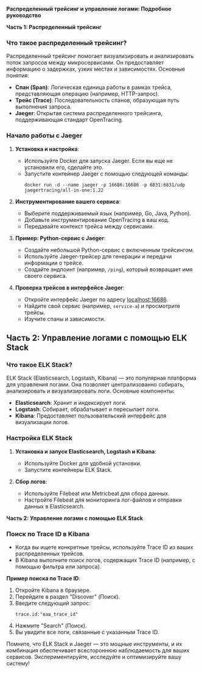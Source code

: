 **Распределенный трейсинг и управление логами: Подробное руководство**

**Часть 1: Распределенный трейсинг**

### Что такое распределенный трейсинг?
Распределенный трейсинг помогает визуализировать и анализировать поток запросов между микросервисами. Он предоставляет информацию о задержках, узких местах и зависимостях. Основные понятия:

- **Спан (Span)**: Логическая единица работы в рамках трейса, представляющая операцию (например, HTTP-запрос).
- **Трейс (Trace)**: Последовательность спанов, образующая путь выполнения запроса.
- **Jaeger**: Открытая система распределенного трейсинга, поддерживающая стандарт OpenTracing.

### Начало работы с Jaeger
1. **Установка и настройка**:
    - Используйте Docker для запуска Jaeger. Если вы еще не установили его, сделайте это.
    - Запустите контейнер Jaeger с помощью следующей команды:
        ```
        docker run -d --name jaeger -p 16686:16686 -p 6831:6831/udp jaegertracing/all-in-one:1.22
        ```

2. **Инструментирование вашего сервиса**:
    - Выберите поддерживаемый язык (например, Go, Java, Python).
    - Добавьте инструментирование OpenTracing в ваш код.
    - Передавайте контекст трейса между сервисами.

3. **Пример: Python-сервис с Jaeger**:
    - Создайте небольшой Python-сервис с включенным трейсингом.
    - Используйте Jaeger-трейсер для генерации и передачи информации о трейсе.
    - Создайте эндпоинт (например, `/ping`), который возвращает имя своего сервиса.

4. **Проверка трейсов в интерфейсе Jaeger**:
    - Откройте интерфейс Jaeger по адресу [localhost:16686](http://localhost:16686).
    - Найдите свой сервис (например, `service-a`) и просмотрите трейсы.
    - Изучите спаны и зависимости.

## Часть 2: Управление логами с помощью ELK Stack

### Что такое ELK Stack?
ELK Stack (Elasticsearch, Logstash, Kibana) — это популярная платформа для управления логами. Она позволяет централизованно собирать, анализировать и визуализировать логи. Основные компоненты:

- **Elasticsearch**: Хранит и индексирует логи.
- **Logstash**: Собирает, обрабатывает и пересылает логи.
- **Kibana**: Предоставляет пользовательский интерфейс для визуализации логов.

### Настройка ELK Stack
1. **Установка и запуск Elasticsearch, Logstash и Kibana**:
    - Используйте Docker для удобной установки.
    - Запустите контейнеры ELK Stack.

2. **Сбор логов**:
    - Используйте Filebeat или Metricbeat для сбора данных.
    - Настройте Filebeat для мониторинга лог-файлов и отправки данных в Elasticsearch.

**Часть 2: Управление логами с помощью ELK Stack**

### Поиск по Trace ID в Kibana
- Когда вы ищете конкретные трейсы, используйте Trace ID из ваших распределенных трейсов.
- В Kibana выполните поиск логов, содержащих Trace ID (например, с помощью фильтра или запроса).

**Пример поиска по Trace ID**:
1. Откройте Kibana в браузере.
2. Перейдите в раздел "Discover" (Поиск).
3. Введите следующий запрос:
    ```
    trace.id:"ваш_trace_id"
    ```
4. Нажмите "Search" (Поиск).
5. Вы увидите все логи, связанные с указанным Trace ID.

Помните, что ELK Stack и Jaeger — это мощные инструменты, и их комбинация обеспечивает всестороннюю наблюдаемость для ваших сервисов. Экспериментируйте, исследуйте и оптимизируйте вашу систему!
